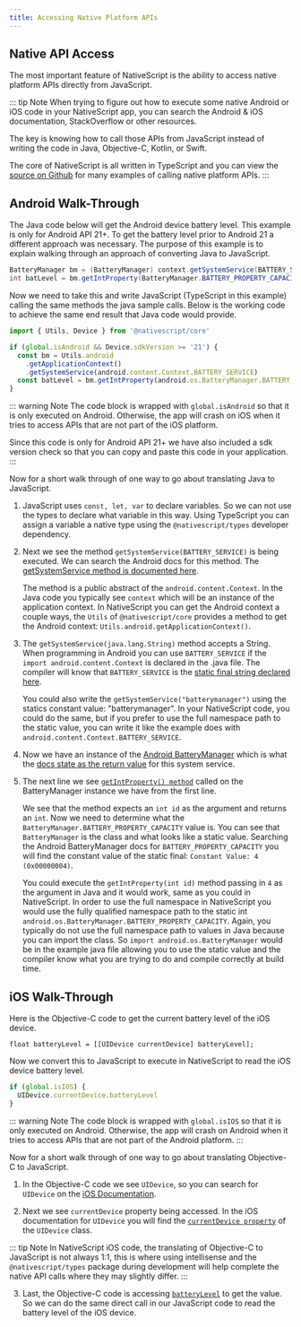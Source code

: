 ```yaml
---
title: Accessing Native Platform APIs
---
```


## Native API Access

The most important feature of NativeScript is the ability to access native platform APIs directly from JavaScript.

::: tip Note
When trying to figure out how to execute some native Android or iOS code in your NativeScript app, you can search the Android & iOS documentation, StackOverflow or other resources.

The key is knowing how to call those APIs from JavaScript instead of writing the code in Java, Objective-C, Kotlin, or Swift.

The core of NativeScript is all written in TypeScript and you can view the [source on Github](https://github.com/NativeScript/NativeScript/tree/master/packages/core) for many examples of calling native platform APIs.
:::

## Android Walk-Through

The Java code below will get the Android device battery level. This example is only for Android API 21+. To get the battery level prior to Android 21 a different approach was necessary. The purpose of this example is to explain walking through an approach of converting Java to JavaScript.

```java
BatteryManager bm = (BatteryManager) context.getSystemService(BATTERY_SERVICE);
int batLevel = bm.getIntProperty(BatteryManager.BATTERY_PROPERTY_CAPACITY);
```

Now we need to take this and write JavaScript (TypeScript in this example) calling the same methods the java sample calls. Below is the working code to achieve the same end result that Java code would provide.

```ts
import { Utils, Device } from '@nativescript/core'

if (global.isAndroid && Device.sdkVersion >= '21') {
  const bm = Utils.android
    .getApplicationContext()
    .getSystemService(android.content.Context.BATTERY_SERVICE)
  const batLevel = bm.getIntProperty(android.os.BatteryManager.BATTERY_PROPERTY_CAPACITY)
}
```

::: warning Note
The code block is wrapped with `global.isAndroid` so that it is only executed on Android. Otherwise, the app will crash on iOS when it tries to access APIs that are not part of the iOS platform.

Since this code is only for Android API 21+ we have also included a sdk version check so that you can copy and paste this code in your application.
:::

Now for a short walk through of one way to go about translating Java to JavaScript.

1. JavaScript uses `const, let, var` to declare variables. So we can not use the types to declare what variable in this way. Using TypeScript you can assign a variable a native type using the `@nativescript/types` developer dependency.
2. Next we see the method `getSystemService(BATTERY_SERVICE)` is being executed. We can search the Android docs for this method. The [getSystemService method is documented here](https://developer.android.com/reference/android/content/Context#getSystemService).

   The method is a public abstract of the `android.content.Context`. In the Java code you typically see `context` which will be an instance of the application context. In NativeScript you can get the Android context a couple ways, the `Utils` of `@nativescript/core` provides a method to get the Android context: `Utils.android.getApplicationContext()`.

3. The `getSystemService(java.lang.String)` method accepts a String. When programming in Android you can use `BATTERY_SERVICE` if the `import android.content.Context` is declared in the .java file. The compiler will know that `BATTERY_SERVICE` is the [static final string declared here](https://developer.android.com/reference/android/content/Context#BATTERY_SERVICE).

   You could also write the `getSystemService("batterymanager")` using the statics constant value: "batterymanager". In your NativeScript code, you could do the same, but if you prefer to use the full namespace path to the static value, you can write it like the example does with `android.content.Context.BATTERY_SERVICE`.

4. Now we have an instance of the [Android BatteryManager](https://developer.android.com/reference/android/os/BatteryManager) which is what the [docs state as the return value](https://developer.android.com/reference/android/content/Context#BATTERY_SERVICE) for this system service.

5. The next line we see [`getIntProperty() method`](https://developer.android.com/reference/android/os/BatteryManager#getIntProperty) called on the BatteryManager instance we have from the first line.

   We see that the method expects an `int id` as the argument and returns an `int`. Now we need to determine what the `BatteryManager.BATTERY_PROPERTY_CAPACITY` value is. You can see that `BatteryManager` is the class and what looks like a static value. Searching the Android BatteryManager docs for `BATTERY_PROPERTY_CAPACITY` you will find the constant value of the static final: `Constant Value: 4 (0x00000004)`.

   You could execute the `getIntProperty(int id)` method passing in `4` as the argument in Java and it would work, same as you could in NativeScript. In order to use the full namespace in NativeScript you would use the fully qualified namespace path to the static int `android.os.BatteryManager.BATTERY_PROPERTY_CAPACITY`. Again, you typically do not use the full namespace path to values in Java because you can import the class. So `import android.os.BatteryManager` would be in the example java file allowing you to use the static value and the compiler know what you are trying to do and compile correctly at build time.

## iOS Walk-Through

Here is the Objective-C code to get the current battery level of the iOS device.

```objc
float batteryLevel = [[UIDevice currentDevice] batteryLevel];
```

Now we convert this to JavaScript to execute in NativeScript to read the iOS device battery level.

```ts
if (global.isIOS) {
  UIDevice.currentDevice.batteryLevel
}
```

::: warning Note
The code block is wrapped with `global.isIOS` so that it is only executed on Android. Otherwise, the app will crash on Android when it tries to access APIs that are not part of the Android platform.
:::

Now for a short walk through of one way to go about translating Objective-C to JavaScript.

1. In the Objective-C code we see `UIDevice`, so you can search for `UIDevice` on the [iOS Documentation](https://developer.apple.com/documentation/uikit/uidevice).

2. Next we see `currentDevice` property being accessed. In the iOS documentation for `UIDevice` you will find the [`currentDevice property`](https://developer.apple.com/documentation/uikit/uidevice/1620014-currentdevice?language=objc) of the `UIDevice` class.

::: tip Note
In NativeScript iOS code, the translating of Objective-C to JavaScript is not always 1:1, this is where using intellisense and the `@nativescript/types` package during development will help complete the native API calls where they may slightly differ.
:::

3. Last, the Objective-C code is accessing [`batteryLevel`](https://developer.apple.com/documentation/uikit/uidevice/1620042-batterylevel?language=objc) to get the value. So we can do the same direct call in our JavaScript code to read the battery level of the iOS device.

<!-- ## Android Examples

## iOS Examples -->
